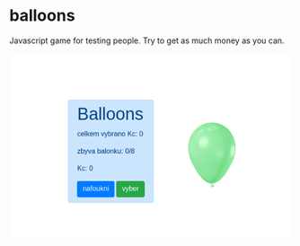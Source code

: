 # balloons

Javascript game for testing people.
Try to get as much money as you can.

![screenshot](/images/screen.png)
